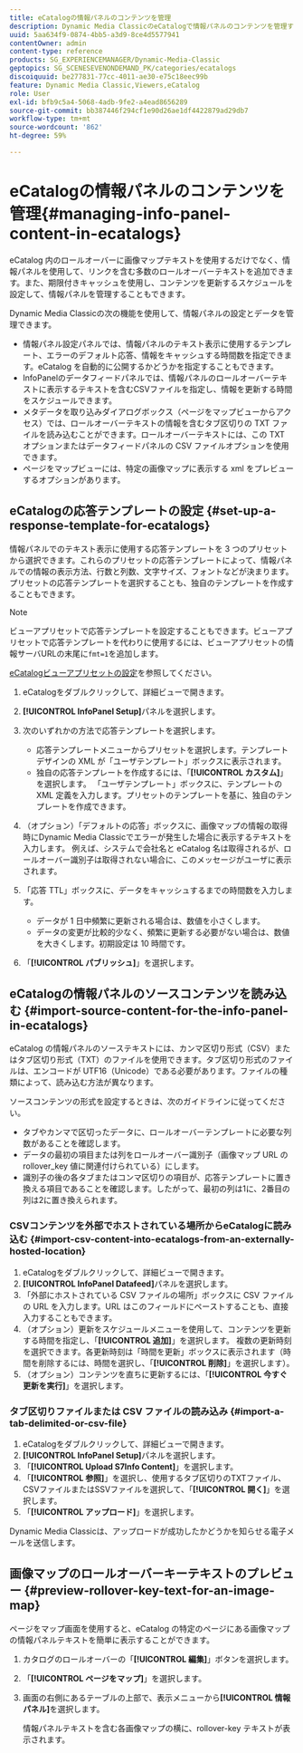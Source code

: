 ```yaml
---
title: eCatalogの情報パネルのコンテンツを管理
description: Dynamic Media ClassicのeCatalogで情報パネルのコンテンツを管理する方法を説明します。
uuid: 5aa634f9-0874-4bb5-a3d9-8ce4d5577941
contentOwner: admin
content-type: reference
products: SG_EXPERIENCEMANAGER/Dynamic-Media-Classic
geptopics: SG_SCENESEVENONDEMAND_PK/categories/ecatalogs
discoiquuid: be277831-77cc-4011-ae30-e75c18eec99b
feature: Dynamic Media Classic,Viewers,eCatalog
role: User
exl-id: bfb9c5a4-5068-4adb-9fe2-a4ead8656289
source-git-commit: bb387446f294cf1e90d26ae1df4422879ad29db7
workflow-type: tm+mt
source-wordcount: '862'
ht-degree: 59%

---
```


# eCatalogの情報パネルのコンテンツを管理{#managing-info-panel-content-in-ecatalogs}

eCatalog 内のロールオーバーに画像マップテキストを使用するだけでなく、情報パネルを使用して、リンクを含む多数のロールオーバーテキストを追加できます。また、期限付きキャッシュを使用し、コンテンツを更新するスケジュールを設定して、情報パネルを管理することもできます。

Dynamic Media Classicの次の機能を使用して、情報パネルの設定とデータを管理できます。

* 情報パネル設定パネルでは、情報パネルのテキスト表示に使用するテンプレート、エラーのデフォルト応答、情報をキャッシュする時間数を指定できます。eCatalog を自動的に公開するかどうかを指定することもできます。
* InfoPanelのデータフィードパネルでは、情報パネルのロールオーバーテキストに表示するテキストを含むCSVファイルを指定し、情報を更新する時間をスケジュールできます。
* メタデータを取り込みダイアログボックス（ページをマップビューからアクセス）では、ロールオーバーテキストの情報を含むタブ区切りの TXT ファイルを読み込むことができます。ロールオーバーテキストには、この TXT オプションまたはデータフィードパネルの CSV ファイルオプションを使用できます。
* ページをマップビューには、特定の画像マップに表示する xml をプレビューするオプションがあります。

## eCatalogの応答テンプレートの設定 {#set-up-a-response-template-for-ecatalogs}

情報パネルでのテキスト表示に使用する応答テンプレートを 3 つのプリセットから選択できます。これらのプリセットの応答テンプレートによって、情報パネルでの情報の表示方法、行数と列数、文字サイズ、フォントなどが決まります。プリセットの応答テンプレートを選択することも、独自のテンプレートを作成することもできます。

>[!NOTE]
>
>ビューアプリセットで応答テンプレートを設定することもできます。ビューアプリセットで応答テンプレートを代わりに使用するには、ビューアプリセットの情報サーバURLの末尾に`fmt=1`を追加します。
>
>[eCatalogビューアプリセットの設定](setting-ecatalog-viewer-presets.md#setting_up_ecatalog_viewer_presets)を参照してください。

1. eCatalogをダブルクリックして、詳細ビューで開きます。
1. **[!UICONTROL InfoPanel Setup]**&#x200B;パネルを選択します。
1. 次のいずれかの方法で応答テンプレートを選択します。

   * 応答テンプレートメニューからプリセットを選択します。テンプレートデザインの XML が「ユーザテンプレート」ボックスに表示されます。
   * 独自の応答テンプレートを作成するには、「**[!UICONTROL カスタム]**」を選択します。 「ユーザテンプレート」ボックスに、テンプレートの XML 定義を入力します。プリセットのテンプレートを基に、独自のテンプレートを作成できます。

1. （オプション）「デフォルトの応答」ボックスに、画像マップの情報の取得時にDynamic Media Classicでエラーが発生した場合に表示するテキストを入力します。 例えば、システムで会社名と eCatalog 名は取得されるが、ロールオーバー識別子は取得されない場合に、このメッセージがユーザに表示されます。
1. 「応答 TTL」ボックスに、データをキャッシュするまでの時間数を入力します。

   * データが 1 日中頻繁に更新される場合は、数値を小さくします。
   * データの変更が比較的少なく、頻繁に更新する必要がない場合は、数値を大きくします。初期設定は 10 時間です。

1. 「**[!UICONTROL パブリッシュ]**」を選択します。

## eCatalogの情報パネルのソースコンテンツを読み込む {#import-source-content-for-the-info-panel-in-ecatalogs}

eCatalog の情報パネルのソーステキストには、カンマ区切り形式（CSV）またはタブ区切り形式（TXT）のファイルを使用できます。タブ区切り形式のファイルは、エンコードが UTF16（Unicode）である必要があります。ファイルの種類によって、読み込む方法が異なります。

ソースコンテンツの形式を設定するときは、次のガイドラインに従ってください。

* タブやカンマで区切ったデータに、ロールオーバーテンプレートに必要な列数があることを確認します。
* データの最初の項目または列をロールオーバー識別子（画像マップ URL の rollover_key 値に関連付けられている）にします。
* 識別子の後の各タブまたはコンマ区切りの項目が、応答テンプレートに置き換える項目であることを確認します。したがって、最初の列は$1$に、2番目の列は$2$に置き換えられます。

### CSVコンテンツを外部でホストされている場所からeCatalogに読み込む {#import-csv-content-into-ecatalogs-from-an-externally-hosted-location}

1. eCatalogをダブルクリックして、詳細ビューで開きます。
1. **[!UICONTROL InfoPanel Datafeed]**&#x200B;パネルを選択します。
1. 「外部にホストされている CSV ファイルの場所」ボックスに CSV ファイルの URL を入力します。URL はこのフィールドにペーストすることも、直接入力することもできます。
1. （オプション）更新をスケジュールメニューを使用して、コンテンツを更新する時間を指定し、「**[!UICONTROL 追加]**」を選択します。 複数の更新時刻を選択できます。各更新時刻は「時間を更新」ボックスに表示されます（時間を削除するには、時間を選択し、「**[!UICONTROL 削除]**」を選択します）。
1. （オプション）コンテンツを直ちに更新するには、「**[!UICONTROL 今すぐ更新を実行]**」を選択します。

### タブ区切りファイルまたは CSV ファイルの読み込み {#import-a-tab-delimited-or-csv-file}

<!-- 

Comment Type: remark
Last Modified By: unknown unknown 
Last Modified Date: 

<p>SR changed this section 10/23/2012</p>

 -->

1. eCatalogをダブルクリックして、詳細ビューで開きます。
1. **[!UICONTROL InfoPanel Setup]**&#x200B;パネルを選択します。
1. 「**[!UICONTROL Upload S7Info Content]**」を選択します。
1. 「**[!UICONTROL 参照]**」を選択し、使用するタブ区切りのTXTファイル、CSVファイルまたはSSVファイルを選択して、「**[!UICONTROL 開く]**」を選択します。
1. 「**[!UICONTROL アップロード]**」を選択します。

Dynamic Media Classicは、アップロードが成功したかどうかを知らせる電子メールを送信します。

## 画像マップのロールオーバーキーテキストのプレビュー {#preview-rollover-key-text-for-an-image-map}

ページをマップ画面を使用すると、eCatalog の特定のページにある画像マップの情報パネルテキストを簡単に表示することができます。

1. カタログのロールオーバーの「**[!UICONTROL 編集]**」ボタンを選択します。
1. 「**[!UICONTROL ページをマップ]**」を選択します。
1. 画面の右側にあるテーブルの上部で、表示メニューから&#x200B;**[!UICONTROL 情報パネル]**&#x200B;を選択します。

   情報パネルテキストを含む各画像マップの横に、rollover-key テキストが表示されます。
